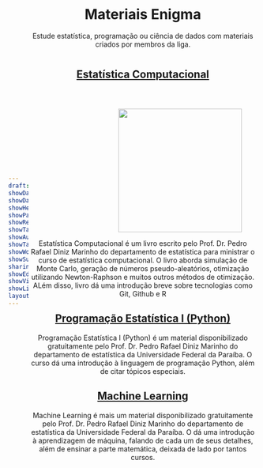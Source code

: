 ```yaml
---
draft: false
showDate : false
showDateUpdated: false
showHeadingAnchors: false
showPagination: false
showReadingTime: false
showTableOfContents: true
showAuthor: false
showTaxonomies: false
showWordCount: false
showSummary: false
sharingLinks: false
showEdit: false
showViews: false
showLikes: false
layoutBackgroundHeaderSpace: false
---
```


<style>

    body {
        display: flex;
        align-items: center;
    }

    img {
        margin-left: 150px;
        margin-top: 40px;
    }

    .description {
        margin-bottom: 25px;
    }

    .special {
      margin-top: 60px;
    }

</style>

<header id="title-block-header" class="quarto-title-block default">
<div class="quarto-title">
<h1 class="title">Materiais Enigma</h1>
</div>

<div>
  <div class="description">
    Estude estatística, programação ou ciência de dados com materiais criados por membros da liga.
  </div>
</div>

<!-- <main>
</main> -->

# 

<a href="https://prdm0.github.io/aulas_computacional/index.html" style="#a78bfa"><h2>Estatística Computacional</h2></a>

<img src="https://prdm0.github.io/aulas_computacional/images/logo_livro.png" width="250" />

Estatística Computacional é um livro escrito pelo Prof. Dr. Pedro Rafael Diniz Marinho do departamento de estatística para ministrar o curso de estatística computacional. O livro aborda simulação de Monte Carlo, geração de números pseudo-aleatórios, otimização utilizando Newton-Raphson e muitos outros métodos de otimização. ALém disso, livro dá uma introdução breve sobre tecnologias como Git, Github e R

<a href="https://prdm0.github.io/curso_python/#/title-slide"> <h2>Programação Estatística I (Python)</h2> </a>

Programação Estatística I (Python) é um material disponibilizado gratuitamente pelo Prof. Dr. Pedro Rafael Diniz Marinho do departamento de estatística da Universidade Federal da Paraíba. O curso dá uma introdução à linguagem de programação Python, além de citar tópicos especiais.

<a href="https://prdm0.github.io/curso_ml/#/title-slide"> <h2>Machine Learning</h2> </a>

Machine Learning é mais um material disponibilizado gratuitamente pelo Prof. Dr. Pedro Rafael Diniz Marinho do departamento de estatística da Universidade Federal da Paraíba. O dá uma introdução à aprendizagem de máquina, falando de cada um de seus detalhes, além de ensinar a parte matemática, deixada de lado por tantos cursos.
